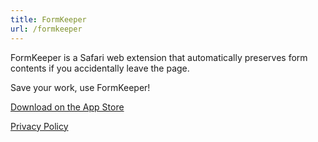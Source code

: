 ```yaml
---
title: FormKeeper
url: /formkeeper
---
```


FormKeeper is a Safari web extension that automatically preserves form contents if you accidentally leave the page.

Save your work, use FormKeeper!

[Download on the App Store](https://apps.apple.com/us/app/formkeeper/id6739176725)

[Privacy Policy](./privacy)
